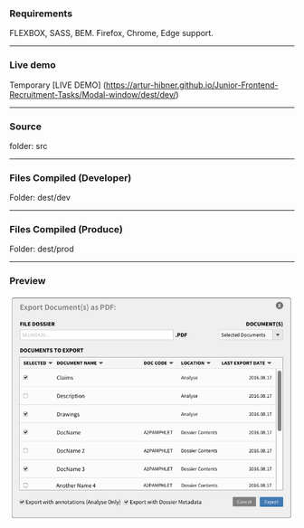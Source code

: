### Requirements  

FLEXBOX, SASS, BEM.
Firefox, Chrome, Edge support.

---------------

### Live demo  

Temporary [LIVE DEMO] (https://artur-hibner.github.io/Junior-Frontend-Recruitment-Tasks/Modal-window/dest/dev/)

---------------
### Source ###
folder: src 

---------------

### Files Compiled (Developer) ###

Folder: dest/dev

---------------

### Files Compiled (Produce) ###

Folder: dest/prod

---------------

### Preview

![picture alt](modal-preview.png "Modal window")